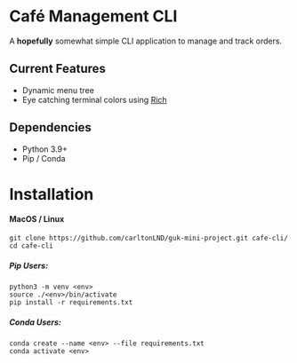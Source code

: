 # Café Management CLI

A **hopefully** somewhat simple CLI application to manage and track orders.

## Current Features

- Dynamic menu tree
- Eye catching terminal colors using [Rich](https://github.com/Textualize/rich)
<!-- - CRUD operations for easy data management -->
<!-- - Data persistence through .txt files -->

## Dependencies

- Python 3.9+
- Pip / Conda

# Installation

#### MacOS / Linux

```
git clone https://github.com/carltonLND/guk-mini-project.git cafe-cli/
cd cafe-cli
```
##### Pip Users:
```
python3 -m venv <env>
source ./<env>/bin/activate
pip install -r requirements.txt
```
##### Conda Users:
```
conda create --name <env> --file requirements.txt
conda activate <env>
```
